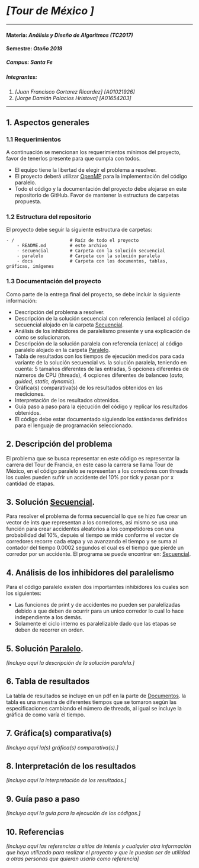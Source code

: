 # *[Tour de México ]*
---
#### Materia: *Análisis y Diseño de Algoritmos (TC2017)*

#### Semestre: *Otoño 2019*

##### Campus: *Santa Fe*

##### Integrantes:
1. *[Juan Francisco Gortarez Ricardez]* *[A01021926]*
2. *[Jorge Damián Palacios Hristova]* *[A01654203]*

---
## 1. Aspectos generales

### 1.1 Requerimientos

A continuación se mencionan los requerimientos mínimos del proyecto, favor de tenerlos presente para que cumpla con todos.

* El equipo tiene la libertad de elegir el problema a resolver.
* El proyecto deberá utilizar [OpenMP](https://www.openmp.org/) para la implementación del código paralelo.
* Todo el código y la documentación del proyecto debe alojarse en este repositorio de GitHub. Favor de mantener la estructura de carpetas propuesta.

### 1.2 Estructura del repositorio
El proyecto debe seguir la siguiente estructura de carpetas:
```
- / 			        # Raíz de todo el proyecto
    - README.md			# este archivo
    - secuencial		# Carpeta con la solución secuencial
    - paralelo			# Carpeta con la solución paralela
    - docs              # Carpeta con los documentos, tablas, gráficas, imágenes
```

### 1.3 Documentación  del proyecto

Como parte de la entrega final del proyecto, se debe incluir la siguiente información:

* Descripción del problema a resolver.
* Descripción de la solución secuencial con referencia (enlace) al código secuencial alojado en la carpeta [Secuencial](Secuencial/).
* Análisis de los inhibidores de paralelismo presente y una explicación de cómo se solucionaron.
* Descripción de la solución paralela con referencia (enlace) al código paralelo alojado en la carpeta [Paralelo](Paralelo/).
* Tabla de resultados con los tiempos de ejecución medidos para cada variante de la solución secuencial vs. la solución paralela, teniendo en cuenta: 5 tamaños diferentes de las entradas, 5 opciones diferentes de números de CPU (threads), 4 ocpiones diferentes de balanceo (*auto, guided, static, dynamic*).
* Gráfica(s) comparativa(s) de los resultados obtenidos en las mediciones.
* Interpretación de los resultados obtenidos.
* Guía paso a paso para la ejecución del código y replicar los resultados obtenidos.
* El código debe estar documentado siguiendo los estándares definidos para el lenguaje de programación seleccionado.

## 2. Descripción del problema

El problema que se busca representar en este código es representar la carrera del Tour de Francia, en este caso la carrera se llama Tour de México, en el código paralelo se representan a los corredores con threads los cuales pueden sufrir un accidente del 10% por tick y pasan por x cantidad de etapas. 

## 3. Solución [Secuencial](Secuencial/).

Para resolver el problema de forma secuencial lo que se hizo fue crear un vector de ints que representan a los corredores, asi mismo se usa una función para crear accidentes aleatorios a los competidores con una probabilidad del 10%, depués el tiempo se mide conforme el vector de corredores recorre cada etapa y va avanzando el tiempo y se suma al contador del tiempo 0.0002 segundos el cual es el tiempo que pierde un corredor por un accidente. El programa se puede encontrar en: [Secuencial](Secuencial/).

## 4. Análisis de los inhibidores del paralelismo

Para el código paralelo existen dos importamtes inhibidores los cuales son los siguientes: 

* Las funciones de print y de accidentes no pueden ser paralelizadas debido a que deben de ocurrir para un unico corredor           lo cual lo hace independiente a los demás.
* Solamente el ciclo interno es paralelizable dado que las etapas se deben de recorrer en orden.

## 5. Solución [Paralelo](Paralelo/).

*[Incluya aquí la descripción de la solución paralela.]*

## 6. Tabla de resultados

La tabla de resultados se incluye en un pdf en la parte de [Documentos](Docs/). la tabla es una muestra de diferentes tiempos que se tomaron según las especificaciones cambiando el número de threads, al igual se incluye la gráfica de como varía el tiempo.

## 7. Gráfica(s) comparativa(s)

*[Incluya aquí la(s) gráfica(s) comparativa(s).]*

## 8. Interpretación de los resultados

*[Incluya aquí la interpretación de los resultados.]*

## 9. Guía paso a paso

*[Incluya aquí la guía para la ejecución de los códigos.]*

## 10. Referencias

*[Incluya aquí las referencias a sitios de interés y cualquier otra información que haya utilizado para realizar el proyecto y que le puedan ser de utilidad a otras personas que quieran usarlo como referencia]*
